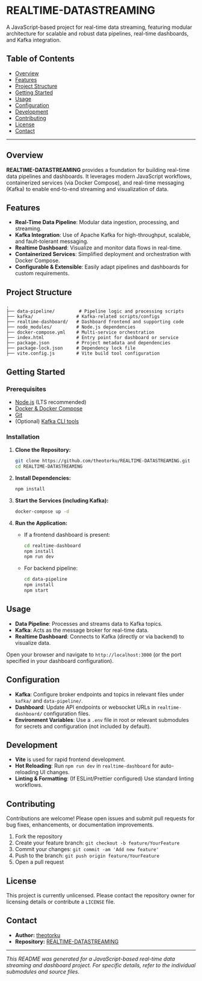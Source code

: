 # REALTIME-DATASTREAMING

A JavaScript-based project for real-time data streaming, featuring modular architecture for scalable and robust data pipelines, real-time dashboards, and Kafka integration.

## Table of Contents

- [Overview](#overview)
- [Features](#features)
- [Project Structure](#project-structure)
- [Getting Started](#getting-started)
- [Usage](#usage)
- [Configuration](#configuration)
- [Development](#development)
- [Contributing](#contributing)
- [License](#license)
- [Contact](#contact)

---

## Overview

**REALTIME-DATASTREAMING** provides a foundation for building real-time data pipelines and dashboards. It leverages modern JavaScript workflows, containerized services (via Docker Compose), and real-time messaging (Kafka) to enable end-to-end streaming and visualization of data.

## Features

- **Real-Time Data Pipeline**: Modular data ingestion, processing, and streaming.
- **Kafka Integration**: Use of Apache Kafka for high-throughput, scalable, and fault-tolerant messaging.
- **Realtime Dashboard**: Visualize and monitor data flows in real-time.
- **Containerized Services**: Simplified deployment and orchestration with Docker Compose.
- **Configurable & Extensible**: Easily adapt pipelines and dashboards for custom requirements.

## Project Structure

```
.
├── data-pipeline/         # Pipeline logic and processing scripts
├── kafka/                # Kafka-related scripts/configs
├── realtime-dashboard/   # Dashboard frontend and supporting code
├── node_modules/         # Node.js dependencies
├── docker-compose.yml    # Multi-service orchestration
├── index.html            # Entry point for dashboard or service
├── package.json          # Project metadata and dependencies
├── package-lock.json     # Dependency lock file
├── vite.config.js        # Vite build tool configuration
```

## Getting Started

### Prerequisites

- [Node.js](https://nodejs.org/) (LTS recommended)
- [Docker & Docker Compose](https://docs.docker.com/compose/)
- [Git](https://git-scm.com/)
- (Optional) [Kafka CLI tools](https://kafka.apache.org/quickstart)

### Installation

1. **Clone the Repository:**

   ```bash
   git clone https://github.com/theotorku/REALTIME-DATASTREAMING.git
   cd REALTIME-DATASTREAMING
   ```

2. **Install Dependencies:**

   ```bash
   npm install
   ```

3. **Start the Services (including Kafka):**

   ```bash
   docker-compose up -d
   ```

4. **Run the Application:**

   - If a frontend dashboard is present:
     ```bash
     cd realtime-dashboard
     npm install
     npm run dev
     ```
   - For backend pipeline:
     ```bash
     cd data-pipeline
     npm install
     npm start
     ```

## Usage

- **Data Pipeline**: Processes and streams data to Kafka topics.
- **Kafka**: Acts as the message broker for real-time data.
- **Realtime Dashboard**: Connects to Kafka (directly or via backend) to visualize data.

Open your browser and navigate to `http://localhost:3000` (or the port specified in your dashboard configuration).

## Configuration

- **Kafka**: Configure broker endpoints and topics in relevant files under `kafka/` and `data-pipeline/`.
- **Dashboard**: Update API endpoints or websocket URLs in `realtime-dashboard/` configuration files.
- **Environment Variables**: Use a `.env` file in root or relevant submodules for secrets and configuration (not included by default).

## Development

- **Vite** is used for rapid frontend development.
- **Hot Reloading**: Run `npm run dev` in `realtime-dashboard` for auto-reloading UI changes.
- **Linting & Formatting**: (If ESLint/Prettier configured) Use standard linting workflows.

## Contributing

Contributions are welcome! Please open issues and submit pull requests for bug fixes, enhancements, or documentation improvements.

1. Fork the repository
2. Create your feature branch: `git checkout -b feature/YourFeature`
3. Commit your changes: `git commit -am 'Add new feature'`
4. Push to the branch: `git push origin feature/YourFeature`
5. Open a pull request

## License

This project is currently unlicensed. Please contact the repository owner for licensing details or contribute a `LICENSE` file.

## Contact

- **Author:** [theotorku](https://github.com/theotorku)
- **Repository:** [REALTIME-DATASTREAMING](https://github.com/theotorku/REALTIME-DATASTREAMING)

---

_This README was generated for a JavaScript-based real-time data streaming and dashboard project. For specific details, refer to the individual submodules and source files._
